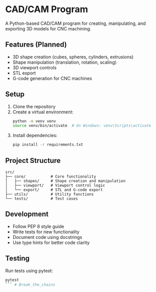 # CAD/CAM Program

A Python-based CAD/CAM program for creating, manipulating, and exporting 3D models for CNC machining.

## Features (Planned)
- 3D shape creation (cubes, spheres, cylinders, extrusions)
- Shape manipulation (translation, rotation, scaling)
- 3D viewport controls
- STL export
- G-code generation for CNC machines

## Setup
1. Clone the repository
2. Create a virtual environment:
   ```bash
   python -m venv venv
   source venv/bin/activate  # On Windows: venv\Scripts\activate
   ```
3. Install dependencies:
   ```bash
   pip install -r requirements.txt
   ```

## Project Structure
```
src/
├── core/           # Core functionality
│   ├── shapes/     # Shape creation and manipulation
│   ├── viewport/   # Viewport control logic
│   └── export/     # STL and G-code export
├── utils/          # Utility functions
└── tests/          # Test cases
```

## Development
- Follow PEP 8 style guide
- Write tests for new functionality
- Document code using docstrings
- Use type hints for better code clarity

## Testing
Run tests using pytest:
```bash
pytest
``` #   B r e a k _ t h e _ c h a i n s  
 